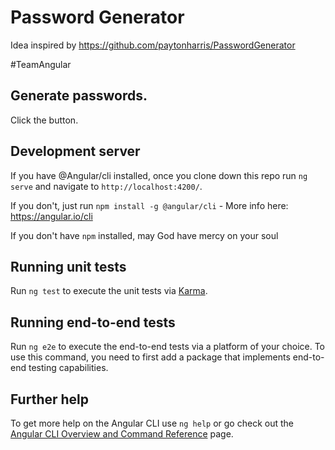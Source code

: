 # Password Generator

Idea inspired by https://github.com/paytonharris/PasswordGenerator

#TeamAngular

## Generate passwords.

Click the button.

## Development server

If you have @Angular/cli installed, once you clone down this repo run `ng serve` and navigate to `http://localhost:4200/`.

If you don't, just run `npm install -g @angular/cli` - More info here: https://angular.io/cli

If you don't have `npm` installed, may God have mercy on your soul

## Running unit tests

Run `ng test` to execute the unit tests via [Karma](https://karma-runner.github.io).

## Running end-to-end tests

Run `ng e2e` to execute the end-to-end tests via a platform of your choice. To use this command, you need to first add a package that implements end-to-end testing capabilities.

## Further help

To get more help on the Angular CLI use `ng help` or go check out the [Angular CLI Overview and Command Reference](https://angular.io/cli) page.
